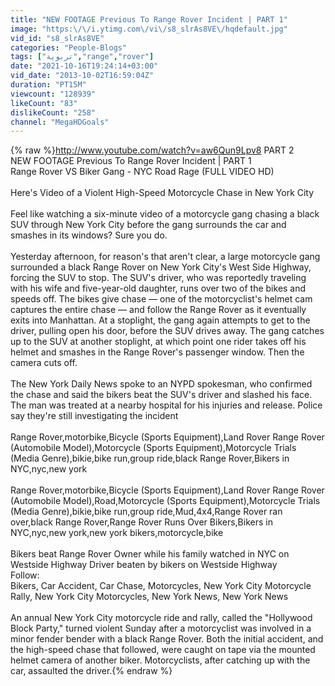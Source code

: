 ```yaml
---
title: "NEW FOOTAGE Previous To Range Rover Incident | PART 1"
image: "https:\/\/i.ytimg.com\/vi\/s8_slrAs8VE\/hqdefault.jpg"
vid_id: "s8_slrAs8VE"
categories: "People-Blogs"
tags: ["تربوية","range","rover"]
date: "2021-10-16T19:24:14+03:00"
vid_date: "2013-10-02T16:59:04Z"
duration: "PT15M"
viewcount: "128939"
likeCount: "83"
dislikeCount: "258"
channel: "MegaHDGoals"
---
```

{% raw %}<a rel="nofollow" target="blank" href="http://www.youtube.com/watch?v=aw6Qun9Lpv8">http://www.youtube.com/watch?v=aw6Qun9Lpv8</a> PART 2<br />NEW FOOTAGE Previous To Range Rover Incident | PART 1<br />Range Rover VS Biker Gang - NYC Road Rage (FULL VIDEO HD)<br /><br />Here's Video of a Violent High-Speed Motorcycle Chase in New York City<br /><br />Feel like watching a six-minute video of a motorcycle gang chasing a black SUV through New York City before the gang surrounds the car and smashes in its windows? Sure you do.<br /><br />Yesterday afternoon, for reason's that aren't clear, a large motorcycle gang surrounded a black Range Rover on New York City's West Side Highway, forcing the SUV to stop. The SUV's driver, who was reportedly traveling with his wife and five-year-old daughter, runs over two of the bikes and speeds off. The bikes give chase — one of the motorcyclist's helmet cam captures the entire chase — and follow the Range Rover as it eventually exits into Manhattan. At a stoplight, the gang again attempts to get to the driver, pulling open his door, before the SUV drives away. The gang catches up to the SUV at another stoplight, at which point one rider takes off his helmet and smashes in the Range Rover's passenger window. Then the camera cuts off.<br /><br />The New York Daily News spoke to an NYPD spokesman, who confirmed the chase and said the bikers beat the SUV's driver and slashed his face. The man was treated at a nearby hospital for his injuries and release. Police say they're still investigating the incident<br /><br />Range Rover,motorbike,Bicycle (Sports Equipment),Land Rover Range Rover (Automobile Model),Motorcycle (Sports Equipment),Motorcycle Trials (Media Genre),bikie,bike run,group ride,black Range Rover,Bikers in NYC,nyc,new york<br /><br />Range Rover,motorbike,Bicycle (Sports Equipment),Land Rover Range Rover (Automobile Model),Road,Motorcycle (Sports Equipment),Motorcycle Trials (Media Genre),bikie,bike run,group ride,Mud,4x4,Range Rover ran over,black Range Rover,Range Rover Runs Over Bikers,Bikers in NYC,nyc,new york,new york bikers,motorcycle,bike<br /><br />Bikers beat Range Rover Owner while his family watched in NYC on Westside Highway Driver beaten by bikers on Westside Highway <br />Follow:<br />Bikers, Car Accident, Car Chase, Motorcycles, New York City Motorcycle Rally, New York City Motorcycles, New York News, New York News<br /><br />An annual New York City motorcycle ride and rally, called the &quot;Hollywood Block Party,&quot; turned violent Sunday after a motorcyclist was involved in a minor fender bender with a black Range Rover. Both the initial accident, and the high-speed chase that followed, were caught on tape via the mounted helmet camera of another biker. Motorcyclists, after catching up with the car, assaulted the driver.{% endraw %}
